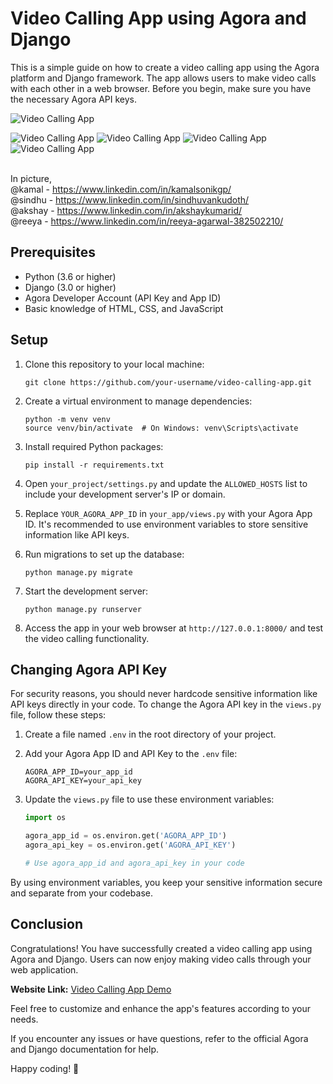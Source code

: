 # Video Calling App using Agora and Django

This is a simple guide on how to create a video calling app using the Agora platform and Django framework. The app allows users to make video calls with each other in a web browser. Before you begin, make sure you have the necessary Agora API keys.

![Video Calling App](app_screenshot.png)

![Video Calling App](app_screenshot1.png)
![Video Calling App](app_screenshot2.png)
![Video Calling App](app_screenshot3.png)
![Video Calling App](app_screenshot4.png)

<br>In picture,
<br>@kamal - https://www.linkedin.com/in/kamalsonikgp/
<br>@sindhu - https://www.linkedin.com/in/sindhuvankudoth/
<br>@akshay - https://www.linkedin.com/in/akshaykumarid/
<br>@reeya - https://www.linkedin.com/in/reeya-agarwal-382502210/

## Prerequisites

- Python (3.6 or higher)
- Django (3.0 or higher)
- Agora Developer Account (API Key and App ID)
- Basic knowledge of HTML, CSS, and JavaScript

## Setup

1. Clone this repository to your local machine:
   ```
   git clone https://github.com/your-username/video-calling-app.git
   ```

2. Create a virtual environment to manage dependencies:
   ```
   python -m venv venv
   source venv/bin/activate  # On Windows: venv\Scripts\activate
   ```

3. Install required Python packages:
   ```
   pip install -r requirements.txt
   ```

4. Open `your_project/settings.py` and update the `ALLOWED_HOSTS` list to include your development server's IP or domain.

5. Replace `YOUR_AGORA_APP_ID` in `your_app/views.py` with your Agora App ID. It's recommended to use environment variables to store sensitive information like API keys.

6. Run migrations to set up the database:
   ```
   python manage.py migrate
   ```

7. Start the development server:
   ```
   python manage.py runserver
   ```

8. Access the app in your web browser at `http://127.0.0.1:8000/` and test the video calling functionality.

## Changing Agora API Key

For security reasons, you should never hardcode sensitive information like API keys directly in your code. To change the Agora API key in the `views.py` file, follow these steps:

1. Create a file named `.env` in the root directory of your project.

2. Add your Agora App ID and API Key to the `.env` file:
   ```
   AGORA_APP_ID=your_app_id
   AGORA_API_KEY=your_api_key
   ```

3. Update the `views.py` file to use these environment variables:
   ```python
   import os

   agora_app_id = os.environ.get('AGORA_APP_ID')
   agora_api_key = os.environ.get('AGORA_API_KEY')

   # Use agora_app_id and agora_api_key in your code
   ```

By using environment variables, you keep your sensitive information secure and separate from your codebase.

## Conclusion

Congratulations! You have successfully created a video calling app using Agora and Django. Users can now enjoy making video calls through your web application.

**Website Link:** [Video Calling App Demo](https://kamal3839.pythonanywhere.com/)

Feel free to customize and enhance the app's features according to your needs.

If you encounter any issues or have questions, refer to the official Agora and Django documentation for help.

Happy coding! 🚀
